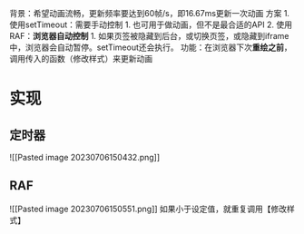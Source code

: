 背景：希望动画流畅，更新频率要达到60帧/s，即16.67ms更新一次动画
方案
	1. 使用setTimeout：需要手动控制
		1. 也可用于做动画，但不是最合适的API
	2. 使用RAF：**浏览器自动控制** 
		1. 如果页签被隐藏到后台，或切换页签，或隐藏到iframe中，浏览器会自动暂停。setTimeout还会执行。
功能：在浏览器下次**重绘之前**，调用传入的函数（修改样式）来更新动画
# 实现
## 定时器
![[Pasted image 20230706150432.png]]
## RAF
![[Pasted image 20230706150551.png]]
如果小于设定值，就重复调用【修改样式】